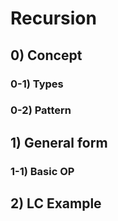 # Recursion

## 0) Concept  

### 0-1) Types

### 0-2) Pattern

## 1) General form

### 1-1) Basic OP

## 2) LC Example
